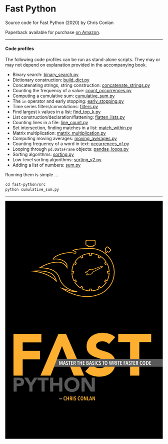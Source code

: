 # Fast Python
Source code for Fast Python (2020) by Chris Conlan

Paperback available for purchase [on Amazon](https://amzn.to/2XmvJ3x).

---------------

#### Code profiles

The following code profiles can be run as stand-alone scripts. They may or may not depend on explanation provided in the accompanying book.

+ Binary search: [binary_search.py](src/binary_search.py)
+ Dictionary construction: [build_dict.py](src/build_dict.py)
+ Concatenating strings, string construction: [concatenate_strings.py](src/concatenate_strings.py)
+ Counting the frequency of a value: [count_occurrences.py](src/count_occurrences.py)
+ Computing a cumulative sum: [cumulative_sum.py](src/cumulative_sum.py)
+ The `in` operator and early stopping: [early_stopping.py](src/early_stopping.py)
+ Time series filters/convolutions: [filters.py](src/filters.py)
+ Find largest `k` values in a list: [find_top_k.py](src/find_top_k.py)
+ List construction/declaration/flattening: [flatten_lists.py](src/flatten_lists.py)
+ Counting lines in a file: [line_count.py](src/line_count.py)
+ Set intersection, finding matches in a list: [match_within.py](src/match_within.py)
+ Matrix multiplication: [matrix_multiplication.py](src/matrix_multiplication.py)
+ Computing moving averages: [moving_averages.py](src/moving_averages.py)
+ Counting frequency of a word in text: [occurrences_of.py](src/occurrences_of.py)
+ Looping through `pd.DataFrame` objects: [pandas_loops.py](src/pandas_loops.py)
+ Sorting algorithms: [sorting.py](src/sorting.py)
+ Low-level sorting algorithms: [sorting_v2.py](src/sorting_v2.py)
+ Adding a list of numbers: [sum.py](src/sum.py)

Running them is simple ...

```
cd fast-python/src
python cumulative_sum.py
```

----

![](cover.png)




